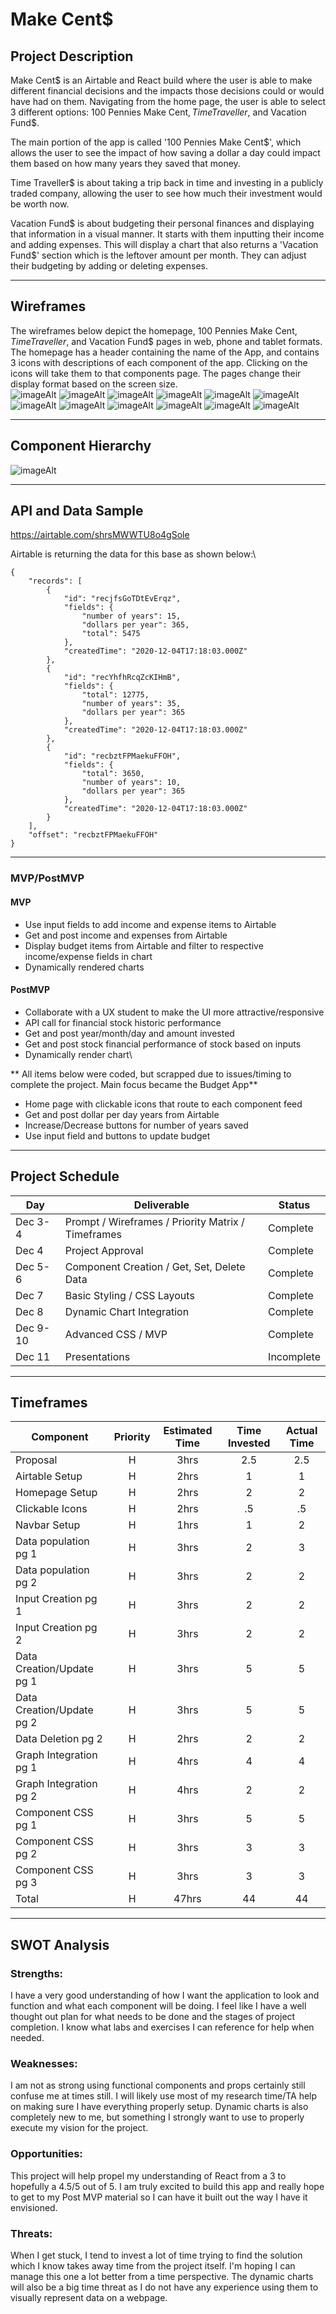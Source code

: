 # Make Cent$

## Project Description

Make Cent$ is an Airtable and React build where the user is able to make different financial decisions and the impacts those decisions could or would have had on them. Navigating from the home page, the user is able to select 3 different options: 100 Pennies Make Cent$, Time Traveller$, and Vacation Fund$.

The main portion of the app is called '100 Pennies Make Cent$', which allows the user to see the impact of how saving a dollar a day could impact them based on how many years they saved that money.

Time Traveller$ is about taking a trip back in time and investing in a publicly traded company, allowing the user to see how much their investment would be worth now.

Vacation Fund$ is about budgeting their personal finances and displaying that information in a visual manner. It starts with them inputting their income and adding expenses. This will display a chart that also returns a 'Vacation Fund$' section which is the leftover amount per month. They can adjust their budgeting by adding or deleting expenses.

---

## Wireframes

The wireframes below depict the homepage, 100 Pennies Make Cent$, Time Traveller$, and Vacation Fund$ pages in web, phone and tablet formats. The homepage has a header containing the name of the App, and contains 3 icons with descriptions of each component of the app. Clicking on the icons will take them to that components page. The pages change their display format based on the screen size.\
![imageAlt](https://res.cloudinary.com/decd84s0g/image/upload/v1607107543/Heroes%20and%20Villains/Make%20Cent%24/Make%20Cents%20Phone%20Homepage.png)
![imageAlt](https://res.cloudinary.com/decd84s0g/image/upload/v1607107541/Heroes%20and%20Villains/Make%20Cent%24/Make%20Cents%20Phone%20Dollar.png)
![imageAlt](https://res.cloudinary.com/decd84s0g/image/upload/v1607107542/Heroes%20and%20Villains/Make%20Cent%24/Make%20Cents%20Phone%20Time%20Traveler.png)
![imageAlt](https://res.cloudinary.com/decd84s0g/image/upload/v1607107542/Heroes%20and%20Villains/Make%20Cent%24/Make%20Cents%20Phone%20Vacation.png)
![imageAlt](https://res.cloudinary.com/decd84s0g/image/upload/v1607107542/Heroes%20and%20Villains/Make%20Cent%24/Make%20Cents%20Tablet%20Homepage.png)
![imageAlt](https://res.cloudinary.com/decd84s0g/image/upload/v1607107542/Heroes%20and%20Villains/Make%20Cent%24/Make%20Cents%20Tablet%20Dollar%20Day.png)
![imageAlt](https://res.cloudinary.com/decd84s0g/image/upload/v1607107542/Heroes%20and%20Villains/Make%20Cent%24/Make%20Cents%20Tablet%20Time%20Traveler.png)
![imageAlt](https://res.cloudinary.com/decd84s0g/image/upload/v1607107542/Heroes%20and%20Villains/Make%20Cent%24/Make%20Cents%20Tablet%20Vacation%20Funds.png)
![imageAlt](https://res.cloudinary.com/decd84s0g/image/upload/v1607107542/Heroes%20and%20Villains/Make%20Cent%24/Make%20Cents%20Web%20Homepage.png)
![imageAlt](https://res.cloudinary.com/decd84s0g/image/upload/v1607107541/Heroes%20and%20Villains/Make%20Cent%24/Make%20Cents%20Web%20Dollar%20Day.png)
![imageAlt](https://res.cloudinary.com/decd84s0g/image/upload/v1607107541/Heroes%20and%20Villains/Make%20Cent%24/Make%20Cents%20Web%20Time.png)
![imageAlt](https://res.cloudinary.com/decd84s0g/image/upload/v1607107541/Heroes%20and%20Villains/Make%20Cent%24/Make%20Cents%20Web%20Vacation.png)

---

## Component Hierarchy

![imageAlt](https://res.cloudinary.com/decd84s0g/image/upload/v1607108467/Heroes%20and%20Villains/Make%20Cent%24/Make%20Cents%20Component%20Hierarchy.png)

---

## API and Data Sample

https://airtable.com/shrsMWWTU8o4gSole

Airtable is returning the data for this base as shown below:\

```
{
    "records": [
        {
            "id": "recjfsGoTDtEvErqz",
            "fields": {
                "number of years": 15,
                "dollars per year": 365,
                "total": 5475
            },
            "createdTime": "2020-12-04T17:18:03.000Z"
        },
        {
            "id": "recYhfhRcqZcKIHmB",
            "fields": {
                "total": 12775,
                "number of years": 35,
                "dollars per year": 365
            },
            "createdTime": "2020-12-04T17:18:03.000Z"
        },
        {
            "id": "recbztFPMaekuFFOH",
            "fields": {
                "total": 3650,
                "number of years": 10,
                "dollars per year": 365
            },
            "createdTime": "2020-12-04T17:18:03.000Z"
        }
    ],
    "offset": "recbztFPMaekuFFOH"
}
```

---

### MVP/PostMVP

#### MVP

- Use input fields to add income and expense items to Airtable
- Get and post income and expenses from Airtable
- Display budget items from Airtable and filter to respective income/expense fields in chart
- Dynamically rendered charts

#### PostMVP

- Collaborate with a UX student to make the UI more attractive/responsive
- API call for financial stock historic performance
- Get and post year/month/day and amount invested
- Get and post stock financial performance of stock based on inputs
- Dynamically render chart\

** All items below were coded, but scrapped due to
issues/timing to complete the project. Main focus became the Budget App**

- Home page with clickable icons that route to each component feed
- Get and post dollar per day years from Airtable
- Increase/Decrease buttons for number of years saved
- Use input field and buttons to update budget

---

## Project Schedule

| Day      | Deliverable                                        | Status     |
| -------- | -------------------------------------------------- | ---------- |
| Dec 3-4  | Prompt / Wireframes / Priority Matrix / Timeframes | Complete   |
| Dec 4    | Project Approval                                   | Complete   |
| Dec 5-6  | Component Creation / Get, Set, Delete Data         | Complete   |
| Dec 7    | Basic Styling / CSS Layouts                        | Complete   |
| Dec 8    | Dynamic Chart Integration                          | Complete   |
| Dec 9-10 | Advanced CSS / MVP                                 | Complete   |
| Dec 11   | Presentations                                      | Incomplete |

---

## Timeframes

| Component                 | Priority | Estimated Time | Time Invested | Actual Time |
| ------------------------- | :------: | :------------: | :-----------: | :---------: |
| Proposal                  |    H     |      3hrs      |      2.5      |     2.5     |
| Airtable Setup            |    H     |      2hrs      |       1       |      1      |
| Homepage Setup            |    H     |      2hrs      |       2       |      2      |
| Clickable Icons           |    H     |      2hrs      |      .5       |     .5      |
| Navbar Setup              |    H     |      1hrs      |       1       |      2      |
| Data population pg 1      |    H     |      3hrs      |       2       |      3      |
| Data population pg 2      |    H     |      3hrs      |       2       |      2      |
| Input Creation pg 1       |    H     |      3hrs      |       2       |      2      |
| Input Creation pg 2       |    H     |      3hrs      |       2       |      2      |
| Data Creation/Update pg 1 |    H     |      3hrs      |       5       |      5      |
| Data Creation/Update pg 2 |    H     |      3hrs      |       5       |      5      |
| Data Deletion pg 2        |    H     |      2hrs      |       2       |      2      |
| Graph Integration pg 1    |    H     |      4hrs      |       4       |      4      |
| Graph Integration pg 2    |    H     |      4hrs      |       2       |      2      |
| Component CSS pg 1        |    H     |      3hrs      |       5       |      5      |
| Component CSS pg 2        |    H     |      3hrs      |       3       |      3      |
| Component CSS pg 3        |    H     |      3hrs      |       3       |      3      |
| Total                     |    H     |     47hrs      |      44       |     44      |

---

## SWOT Analysis

### Strengths:

I have a very good understanding of how I want the application to look and function and what each component will be doing. I feel like I have a well thought out plan for what needs to be done and the stages of project completion. I know what labs and exercises I can reference for help when needed.

### Weaknesses:

I am not as strong using functional components and props certainly still confuse me at times still. I will likely use most of my research time/TA help on making sure I have everything properly setup. Dynamic charts is also completely new to me, but something I strongly want to use to properly execute my vision for the project.

### Opportunities:

This project will help propel my understanding of React from a 3 to hopefully a 4.5/5 out of 5. I am truly excited to build this app and really hope to get to my Post MVP material so I can have it built out the way I have it envisioned.

### Threats:

When I get stuck, I tend to invest a lot of time trying to find the solution which I know takes away time from the project itself. I'm hoping I can manage this one a lot better from a time perspective. The dynamic charts will also be a big time threat as I do not have any experience using them to visually represent data on a webpage.
